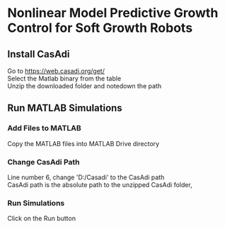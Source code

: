 # Nonlinear Model Predictive Growth Control for Soft Growth Robots
## Install CasAdi
Go to https://web.casadi.org/get/
<br>
Select the Matlab binary from the table
<br>
Unzip the downloaded folder and notedown the path


## Run MATLAB Simulations
### Add Files to MATLAB
Copy the MATLAB files into MATLAB Drive directory

### Change CasAdi Path
Line number 6, change 'D:/Casadi' to the CasAdi path
<br>
CasAdi path is the absolute path to the unzipped CasAdi folder,

### Run Simulations
Click on the Run button
